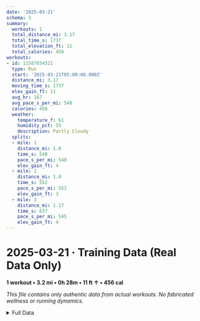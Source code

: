 ```yaml
---
date: '2025-03-21'
schema: 3
summary:
  workouts: 1
  total_distance_mi: 3.17
  total_time_s: 1737
  total_elevation_ft: 11
  total_calories: 456
workouts:
- id: 11587654321
  type: Run
  start: '2025-03-21T05:00:00.000Z'
  distance_mi: 3.17
  moving_time_s: 1737
  elev_gain_ft: 11
  avg_hr: 167
  avg_pace_s_per_mi: 548
  calories: 456
  weather:
    temperature_f: 61
    humidity_pct: 55
    description: Partly Cloudy
  splits:
  - mile: 1
    distance_mi: 1.0
    time_s: 548
    pace_s_per_mi: 548
    elev_gain_ft: 4
  - mile: 2
    distance_mi: 1.0
    time_s: 552
    pace_s_per_mi: 552
    elev_gain_ft: 3
  - mile: 3
    distance_mi: 1.17
    time_s: 637
    pace_s_per_mi: 545
    elev_gain_ft: 4
---
```

# 2025-03-21 · Training Data (Real Data Only)
**1 workout • 3.2 mi • 0h 28m • 11 ft ↑ • 456 cal**

*This file contains only authentic data from actual workouts. No fabricated wellness or running dynamics.*

<details>
<summary>Full Data</summary>

```json
{
  "date": "2025-03-21",
  "schema": 3,
  "summary": {
    "workouts": 1,
    "total_distance_mi": 3.17,
    "total_time_s": 1737,
    "total_elevation_ft": 11,
    "total_calories": 456
  },
  "workouts": [
    {
      "id": 11587654321,
      "type": "Run",
      "start": "2025-03-21T05:00:00.000Z",
      "distance_mi": 3.17,
      "moving_time_s": 1737,
      "elev_gain_ft": 11,
      "avg_hr": 167,
      "avg_pace_s_per_mi": 548,
      "calories": 456,
      "weather": {
        "temperature_f": 61,
        "humidity_pct": 55,
        "description": "Partly Cloudy"
      },
      "splits": [
        {
          "mile": 1,
          "distance_mi": 1.0,
          "time_s": 548,
          "pace_s_per_mi": 548,
          "elev_gain_ft": 4
        },
        {
          "mile": 2,
          "distance_mi": 1.0,
          "time_s": 552,
          "pace_s_per_mi": 552,
          "elev_gain_ft": 3
        },
        {
          "mile": 3,
          "distance_mi": 1.17,
          "time_s": 637,
          "pace_s_per_mi": 545,
          "elev_gain_ft": 4
        }
      ]
    }
  ]
}
```
</details>
